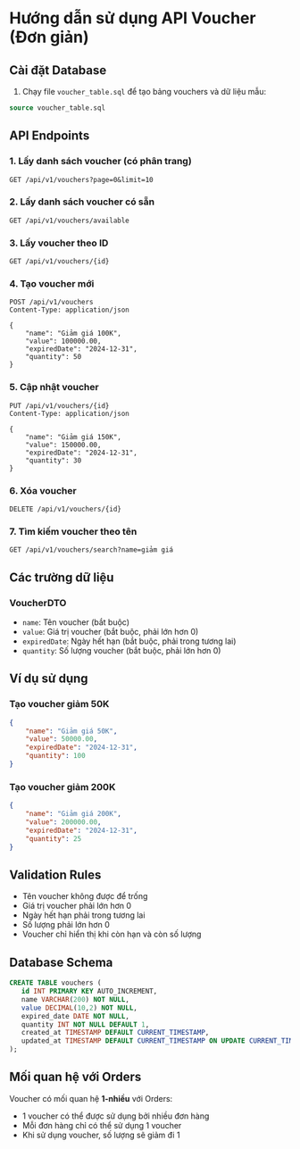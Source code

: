 # Hướng dẫn sử dụng API Voucher (Đơn giản)

## Cài đặt Database

1. Chạy file `voucher_table.sql` để tạo bảng vouchers và dữ liệu mẫu:
```sql
source voucher_table.sql
```

## API Endpoints

### 1. Lấy danh sách voucher (có phân trang)
```
GET /api/v1/vouchers?page=0&limit=10
```

### 2. Lấy danh sách voucher có sẵn
```
GET /api/v1/vouchers/available
```

### 3. Lấy voucher theo ID
```
GET /api/v1/vouchers/{id}
```

### 4. Tạo voucher mới
```
POST /api/v1/vouchers
Content-Type: application/json

{
    "name": "Giảm giá 100K",
    "value": 100000.00,
    "expiredDate": "2024-12-31",
    "quantity": 50
}
```

### 5. Cập nhật voucher
```
PUT /api/v1/vouchers/{id}
Content-Type: application/json

{
    "name": "Giảm giá 150K",
    "value": 150000.00,
    "expiredDate": "2024-12-31",
    "quantity": 30
}
```

### 6. Xóa voucher
```
DELETE /api/v1/vouchers/{id}
```

### 7. Tìm kiếm voucher theo tên
```
GET /api/v1/vouchers/search?name=giảm giá
```

## Các trường dữ liệu

### VoucherDTO
- `name`: Tên voucher (bắt buộc)
- `value`: Giá trị voucher (bắt buộc, phải lớn hơn 0)
- `expiredDate`: Ngày hết hạn (bắt buộc, phải trong tương lai)
- `quantity`: Số lượng voucher (bắt buộc, phải lớn hơn 0)

## Ví dụ sử dụng

### Tạo voucher giảm 50K
```json
{
    "name": "Giảm giá 50K",
    "value": 50000.00,
    "expiredDate": "2024-12-31",
    "quantity": 100
}
```

### Tạo voucher giảm 200K
```json
{
    "name": "Giảm giá 200K",
    "value": 200000.00,
    "expiredDate": "2024-12-31",
    "quantity": 25
}
```

## Validation Rules

- Tên voucher không được để trống
- Giá trị voucher phải lớn hơn 0
- Ngày hết hạn phải trong tương lai
- Số lượng phải lớn hơn 0
- Voucher chỉ hiển thị khi còn hạn và còn số lượng

## Database Schema

```sql
CREATE TABLE vouchers (
   id INT PRIMARY KEY AUTO_INCREMENT,
   name VARCHAR(200) NOT NULL,
   value DECIMAL(10,2) NOT NULL,
   expired_date DATE NOT NULL,
   quantity INT NOT NULL DEFAULT 1,
   created_at TIMESTAMP DEFAULT CURRENT_TIMESTAMP,
   updated_at TIMESTAMP DEFAULT CURRENT_TIMESTAMP ON UPDATE CURRENT_TIMESTAMP
);
```

## Mối quan hệ với Orders

Voucher có mối quan hệ **1-nhiều** với Orders:
- 1 voucher có thể được sử dụng bởi nhiều đơn hàng
- Mỗi đơn hàng chỉ có thể sử dụng 1 voucher
- Khi sử dụng voucher, số lượng sẽ giảm đi 1
